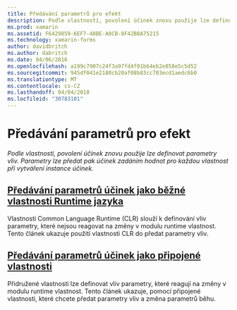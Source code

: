 ```yaml
---
title: Předávání parametrů pro efekt
description: Podle vlastností, povolení účinek znovu použije lze definovat parametry vliv. Parametry lze předat pak účinek zadáním hodnot pro každou vlastnost při vytváření instance účinek.
ms.prod: xamarin
ms.assetid: F6429859-6EF7-48BE-A0CB-8F42B8A75215
ms.technology: xamarin-forms
author: davidbritch
ms.author: dabritch
ms.date: 04/06/2016
ms.openlocfilehash: a199c7907c24f3a97fd4f01b64eb2e858e5c5d52
ms.sourcegitcommit: 945df041e2180cb20af08b83cc703ecd1aedc6b0
ms.translationtype: MT
ms.contentlocale: cs-CZ
ms.lasthandoff: 04/04/2018
ms.locfileid: "30783101"
---
```

# <a name="passing-parameters-to-an-effect"></a>Předávání parametrů pro efekt

_Podle vlastností, povolení účinek znovu použije lze definovat parametry vliv. Parametry lze předat pak účinek zadáním hodnot pro každou vlastnost při vytváření instance účinek._

## <a name="passing-effect-parameters-as-common-language-runtime-propertiesclr-propertiesmd"></a>[Předávání parametrů účinek jako běžné vlastnosti Runtime jazyka](clr-properties.md)

Vlastnosti Common Language Runtime (CLR) slouží k definování vliv parametry, které nejsou reagovat na změny v modulu runtime vlastnost. Tento článek ukazuje použití vlastnosti CLR do předat parametry vliv.

## <a name="passing-effect-parameters-as-attached-propertiesattached-propertiesmd"></a>[Předávání parametrů účinek jako připojené vlastnosti](attached-properties.md)

Přidružené vlastnosti lze definovat vliv parametry, které reagují na změny v modulu runtime vlastnost. Tento článek ukazuje, pomocí připojené vlastnosti, které chcete předat parametry vliv a změna parametrů běhu.

